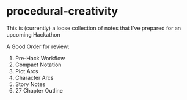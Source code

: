 # procedural-creativity
This is (currently) a loose collection of notes that I've prepared for an upcoming Hackathon

A Good Order for review:

1. Pre-Hack Workflow
2. Compact Notation
3. Plot Arcs
4. Character Arcs
5. Story Notes
6. 27 Chapter Outline
